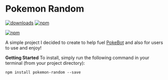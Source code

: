 # Pokemon Random

[![downloads](https://img.shields.io/npm/dt/pokemon-random.svg)](https://www.npmjs.com/package/pokemon-random)
[![npm](https://img.shields.io/npm/v/pokemon-random.svg)](https://www.npmjs.com/package/pokemon-random)

[![npm](https://nodei.co/npm/pokemon-random.png?downloads=true&downloadRank=true&stars=true)](https://www.npmjs.com/random-pokemon)

A simple project I decided to create to help fuel <a href="https://github.com/Wonder-Toast/pokebot">PokeBot</a> and also for users to use and enjoy!


**Getting Started** 
To install, simply run the following command in your terminal (from your project directory):
```
npm install pokemon-random --save

```





